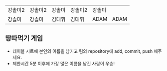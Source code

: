 <table>
      <tbody>
        <tr>
          <td>강솔미2</td>
          <td>강솔미2</td>
          <td>강솔미</td>
          <td>강솔미2</td>
          <td>강솔미</td>
        </tr>
        <tr>
          <td>강솔미</td>
          <td>강솔미</td>
          <td>김대휘</td>
          <td>김대휘</td>
          <td>ADAM</td>
          <td>ADAM</td>
        </tr>
      </tbody>
</table>

## 땅따먹기 게임

- 테이블 시트에 본인의 이름을 남기고 팀의 repository에 add, commit, push 해주세요.
- 제한시간 5분 이후에 가장 많은 이름을 남긴 사람이 우승!
